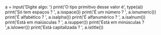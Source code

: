 a = input('Digite algo: ')
print('O tipo primitivo desse valor é', type(a))
print('Só tem espaços ? ', a.isspace())
print('É um número ? ', a.isnumeric())
print('É alfabético ? ', a.isalpha())
print('É alfanumérico ? ', a.isalnum())
print('Está em maiúsculas ? ', a.isupper())
print('Está em minúsculas ? ',a.islower())
print('Está capitalizada ? ', a.istitle())
